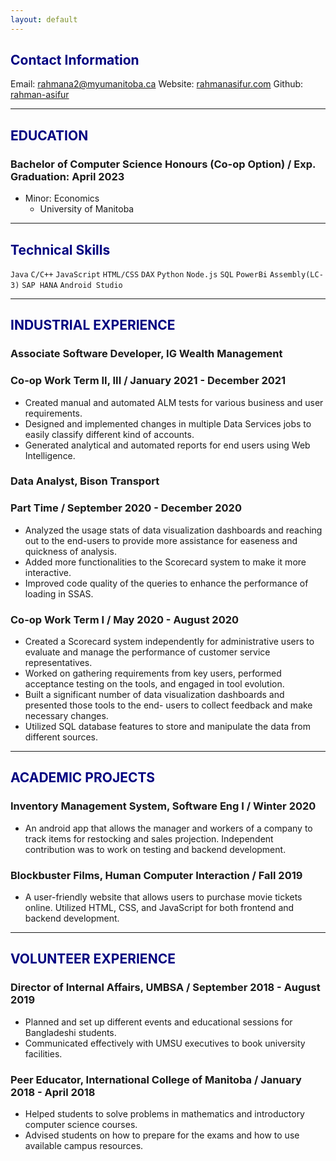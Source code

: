 ```yaml
---
layout: default
---
```


<span style="color: navy"> Contact Information </span>
---
Email: rahmana2@myumanitoba.ca
Website: [rahmanasifur.com](https://rahman-asifur.github.io/)
Github: [rahman-asifur](https://github.com/rahman-asifur)

---

## <span style="color: navy"> EDUCATION </span>
### Bachelor of Computer Science Honours (Co-op Option) / Exp. Graduation: April 2023
- Minor: Economics
    - University of Manitoba

---
## <span style="color: navy"> Technical Skills </span>

`Java` `C/C++` `JavaScript` `HTML/CSS` `DAX` `Python` `Node.js` `SQL` `PowerBi` `Assembly(LC-3)` `SAP HANA` `Android Studio`

---

## <span style="color: navy"> INDUSTRIAL EXPERIENCE </span>
### Associate Software Developer, IG Wealth Management
### Co-op Work Term II, III / January 2021 - December 2021
- Created manual and automated ALM tests for various business and user requirements.
- Designed and implemented changes in multiple Data Services jobs to easily classify different kind of accounts.
- Generated analytical and automated reports for end users using Web Intelligence.

### Data Analyst, Bison Transport
### Part Time / September 2020 - December 2020
- Analyzed the usage stats of data visualization dashboards and reaching out to the end-users to provide more assistance for easeness and quickness of analysis.
- Added more functionalities to the Scorecard system to make it more interactive.
- Improved code quality of the queries to enhance the performance of loading in SSAS.

### Co-op Work Term I / May 2020 - August 2020
- Created a Scorecard system independently for administrative users to evaluate and manage the performance of customer service representatives.
- Worked on gathering requirements from key users, performed acceptance testing on the tools, and engaged in tool evolution.
- Built a significant number of data visualization dashboards and presented those tools to the end- users to collect feedback and make necessary changes.
- Utilized SQL database features to store and manipulate the data from different sources.

---
## <span style="color: navy"> ACADEMIC PROJECTS </span>
### Inventory Management System, Software Eng I / Winter 2020
- An android app that allows the manager and workers of a company to track items for restocking and sales projection. Independent contribution was to work on testing and backend development.

### Blockbuster Films, Human Computer Interaction / Fall 2019
- A user-friendly website that allows users to purchase movie tickets online. Utilized HTML, CSS, and JavaScript for both frontend and backend development.

---
 
## <span style="color: navy"> VOLUNTEER EXPERIENCE 
### Director of Internal Affairs, UMBSA / September 2018 - August 2019
- Planned and set up different events and educational sessions for Bangladeshi students.
- Communicated effectively with UMSU executives to book university facilities.

### Peer Educator, International College of Manitoba / January 2018 - April 2018
- Helped students to solve problems in mathematics and introductory computer science courses.
- Advised students on how to prepare for the exams and how to use available campus resources.

